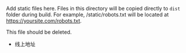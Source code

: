 Add static files here. Files in this directory will be copied directly to `dist` folder during build. For example, /static/robots.txt will be located at https://yoursite.com/robots.txt.

This file should be deleted.


- 线上地址  